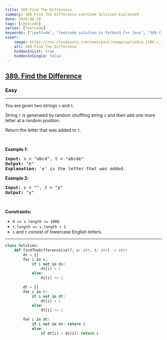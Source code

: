 ```yaml
---
title: 389 Find The Difference
summary: 389 Find The Difference LeetCode Solution Explained
date: 2020-06-20
tags: [leetcode]
series: [leetcode]
keywords: ["LeetCode", "leetcode solution in Python3 C++ Java", "389-find-the-difference LeetCode Solution Explained"]
cover:
    image: https://res.cloudinary.com/samirpaul/image/upload/w_1100,c_fit,co_rgb:FFFFFF,l_text:Arial_75_bold:389 Find The Difference - Solution Explained/problem-solving.webp
    alt: 389 Find The Difference
    hiddenInList: true
    hiddenInSingle: false
---
```



<h2><a href="https://leetcode.com/problems/find-the-difference/">389. Find the Difference</a></h2><h3>Easy</h3><hr><div><p>You are given two strings <code>s</code> and <code>t</code>.</p>

<p>String <code>t</code> is generated by random shuffling string <code>s</code> and then add one more letter at a random position.</p>

<p>Return the letter that was added to <code>t</code>.</p>

<p>&nbsp;</p>
<p><strong>Example 1:</strong></p>

<pre><strong>Input:</strong> s = "abcd", t = "abcde"
<strong>Output:</strong> "e"
<strong>Explanation:</strong> 'e' is the letter that was added.
</pre>

<p><strong>Example 2:</strong></p>

<pre><strong>Input:</strong> s = "", t = "y"
<strong>Output:</strong> "y"
</pre>

<p>&nbsp;</p>
<p><strong>Constraints:</strong></p>

<ul>
	<li><code>0 &lt;= s.length &lt;= 1000</code></li>
	<li><code>t.length == s.length + 1</code></li>
	<li><code>s</code> and <code>t</code> consist of lowercase English letters.</li>
</ul>
</div>

---




```python
class Solution:
    def findTheDifference(self, s: str, t: str) -> str:
        ds = {}
        for i in s:
            if i not in ds:
                ds[i] = 1
            else:
                ds[i] += 1
        
        dt = {}
        for i in t:
            if i not in dt:
                dt[i] = 1
            else:
                dt[i] += 1
        
        for i in dt:
            if i not in ds: return i
            else:
                if dt[i] > ds[i]: return i
```
